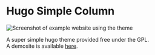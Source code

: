 # Hugo Simple Column

![Screenshot of example website using the theme](https://raw.githubusercontent.com/MaxwellBuchholz/hugo-simple-column/main/images/screenshot.png)

A super simple hugo theme provided free under the GPL.
<br>
A demosite is available [here](https://maxwellbuchholz.github.io/hugo-simple-column-demo-site/).
